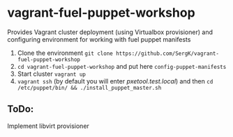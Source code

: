 vagrant-fuel-puppet-workshop
=====================

Provides Vagrant cluster deployment (using Virtualbox provisioner) and configuring environment for working with fuel puppet manifests

1. Clone the environment ``git clone https://github.com/SergK/vagrant-fuel-puppet-workshop``
2. ``cd vagrant-fuel-puppet-workshop`` and put here ``config-puppet-manifests``
3. Start cluster ``vagrant up``
4. ``vagrant ssh`` (by default you will enter _pxetool.test.local_) and then ``cd /etc/puppet/bin/ && ./install_puppet_master.sh``


ToDo:
-----

Implement libvirt provisioner

